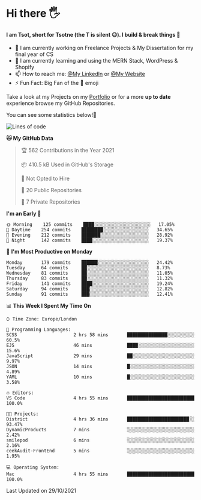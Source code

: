 # Hi there :raised_hand_with_fingers_splayed:
#### I am Tsot, short for Tsotne (the T is silent :wink:). I build & break things :space_invader:
- :telescope: I am currently working on Freelance Projects & My Dissertation for my final year of CS
- :seedling: I am currently learning and using the MERN Stack, WordPress & Shopify
- :mailbox: How to reach me: [@My LinkedIn](https://www.linkedin.com/in/tsotne-gvadzabia/) or [@My Website](https://tsotnegvadzabia.me/contact)
- :zap: Fun Fact: Big Fan of the :space_invader: emoji

Take a look at my Projects on my [Portfolio](https://tsotne.co.uk/) or for a more **up to date** experience browse my GitHub Repositories.

You can see some statistics below!:space_invader:
<!--START_SECTION:waka-->
![Lines of code](https://img.shields.io/badge/From%20Hello%20World%20I%27ve%20Written-3.5%20million%20lines%20of%20code-blue)

**🐱 My GitHub Data** 

> 🏆 562 Contributions in the Year 2021
 > 
> 📦 410.5 kB Used in GitHub's Storage 
 > 
> 🚫 Not Opted to Hire
 > 
> 📜 20 Public Repositories 
 > 
> 🔑 7 Private Repositories  
 > 
**I'm an Early 🐤** 

```text
🌞 Morning    125 commits    ████░░░░░░░░░░░░░░░░░░░░░   17.05% 
🌆 Daytime    254 commits    ████████░░░░░░░░░░░░░░░░░   34.65% 
🌃 Evening    212 commits    ███████░░░░░░░░░░░░░░░░░░   28.92% 
🌙 Night      142 commits    ████░░░░░░░░░░░░░░░░░░░░░   19.37%

```
📅 **I'm Most Productive on Monday** 

```text
Monday       179 commits    ██████░░░░░░░░░░░░░░░░░░░   24.42% 
Tuesday      64 commits     ██░░░░░░░░░░░░░░░░░░░░░░░   8.73% 
Wednesday    81 commits     ██░░░░░░░░░░░░░░░░░░░░░░░   11.05% 
Thursday     83 commits     ██░░░░░░░░░░░░░░░░░░░░░░░   11.32% 
Friday       141 commits    ████░░░░░░░░░░░░░░░░░░░░░   19.24% 
Saturday     94 commits     ███░░░░░░░░░░░░░░░░░░░░░░   12.82% 
Sunday       91 commits     ███░░░░░░░░░░░░░░░░░░░░░░   12.41%

```


📊 **This Week I Spent My Time On** 

```text
⌚︎ Time Zone: Europe/London

💬 Programming Languages: 
SCSS                     2 hrs 58 mins       ███████████████░░░░░░░░░░   60.5% 
EJS                      46 mins             ████░░░░░░░░░░░░░░░░░░░░░   15.6% 
JavaScript               29 mins             ██░░░░░░░░░░░░░░░░░░░░░░░   9.97% 
JSON                     14 mins             █░░░░░░░░░░░░░░░░░░░░░░░░   4.89% 
YAML                     10 mins             █░░░░░░░░░░░░░░░░░░░░░░░░   3.58%

🔥 Editors: 
VS Code                  4 hrs 55 mins       █████████████████████████   100.0%

🐱‍💻 Projects: 
District                 4 hrs 36 mins       ███████████████████████░░   93.47% 
DynamicProducts          7 mins              ░░░░░░░░░░░░░░░░░░░░░░░░░   2.42% 
smilepod                 6 mins              ░░░░░░░░░░░░░░░░░░░░░░░░░   2.16% 
ceekAudit-FrontEnd       5 mins              ░░░░░░░░░░░░░░░░░░░░░░░░░   1.95%

💻 Operating System: 
Mac                      4 hrs 55 mins       █████████████████████████   100.0%

```


 Last Updated on 29/10/2021
<!--END_SECTION:waka-->
